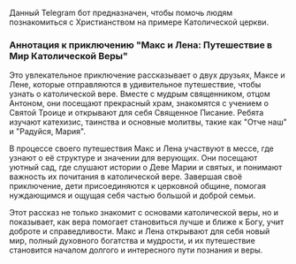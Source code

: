 Данный Telegram бот предназначен, чтобы помочь людям познакомиться с Христианством на примере Католической церкви.



### Аннотация к приключению "Макс и Лена: Путешествие в Мир Католической Веры"

Это увлекательное приключение рассказывает о двух друзьях, Максе и Лене, которые отправляются в удивительное путешествие, чтобы узнать о католической вере. Вместе с мудрым священником, отцом Антоном, они посещают прекрасный храм, знакомятся с учением о Святой Троице и открывают для себя Священное Писание. Ребята изучают катехизис, таинства и основные молитвы, такие как "Отче наш" и "Радуйся, Мария".

В процессе своего путешествия Макс и Лена участвуют в мессе, где узнают о её структуре и значении для верующих. Они посещают уютный сад, где слушают истории о Деве Марии и святых, и понимают важность их почитания в католической вере. Завершая своё приключение, дети присоединяются к церковной общине, помогая нуждающимся и ощущая себя частью большой и доброй семьи.

Этот рассказ не только знакомит с основами католической веры, но и показывает, как вера помогает становиться лучше и ближе к Богу, учит доброте и справедливости. Макс и Лена открывают для себя новый мир, полный духовного богатства и мудрости, и их путешествие становится началом долгого и интересного пути познания и веры.

